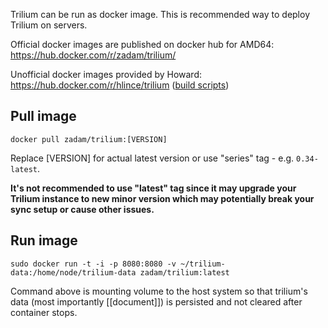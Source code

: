 Trilium can be run as docker image. This is recommended way to deploy Trilium on servers.

Official docker images are published on docker hub for AMD64: https://hub.docker.com/r/zadam/trilium/

Unofficial docker images provided by Howard: https://hub.docker.com/r/hlince/trilium ([build scripts](https://gitea.e9g.rocks/howard/trilium-daily-build))

## Pull image

~~~~
docker pull zadam/trilium:[VERSION]
~~~~

Replace [VERSION] for actual latest version or use "series" tag - e.g. `0.34-latest`.

**It's not recommended to use "latest" tag since it may upgrade your Trilium instance to new minor version which may potentially break your sync setup or cause other issues.**

## Run image

~~~~
sudo docker run -t -i -p 8080:8080 -v ~/trilium-data:/home/node/trilium-data zadam/trilium:latest
~~~~

Command above is mounting volume to the host system so that trilium's data (most importantly [[document]]) is persisted and not cleared after container stops.